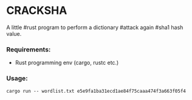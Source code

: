 # CRACKSHA 
A little #rust program to perform a dictionary #attack again #sha1 hash value.

### Requirements:
- Rust programming env (cargo, rustc etc.)

### Usage:
```cargo run -- wordlist.txt e5e9fa1ba31ecd1ae84f75caaa474f3a663f05f4```
